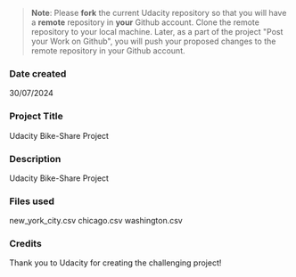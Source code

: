 >**Note**: Please **fork** the current Udacity repository so that you will have a **remote** repository in **your** Github account. Clone the remote repository to your local machine. Later, as a part of the project "Post your Work on Github", you will push your proposed changes to the remote repository in your Github account.

### Date created
30/07/2024

### Project Title
Udacity Bike-Share Project

### Description
Udacity Bike-Share Project

### Files used
new_york_city.csv chicago.csv washington.csv

### Credits
Thank you to Udacity for creating the challenging project!
